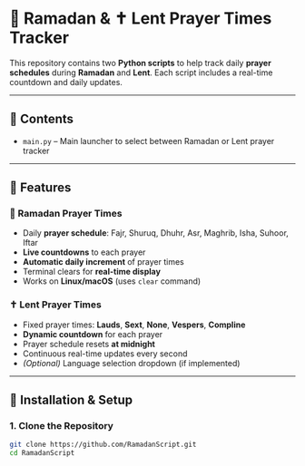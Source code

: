 # 🕋 Ramadan & ✝️ Lent Prayer Times Tracker

This repository contains two **Python scripts** to help track daily **prayer schedules** during **Ramadan** and **Lent**. Each script includes a real-time countdown and daily updates.

---

## 📜 Contents

- `main.py` – Main launcher to select between Ramadan or Lent prayer tracker

---

## 📌 Features

### 🌙 Ramadan Prayer Times

- Daily **prayer schedule**: Fajr, Shuruq, Dhuhr, Asr, Maghrib, Isha, Suhoor, Iftar
- **Live countdowns** to each prayer
- **Automatic daily increment** of prayer times
- Terminal clears for **real-time display**
- Works on **Linux/macOS** (uses `clear` command)

### ✝️ Lent Prayer Times

- Fixed prayer times: **Lauds**, **Sext**, **None**, **Vespers**, **Compline**
- **Dynamic countdown** for each prayer
- Prayer schedule resets **at midnight**
- Continuous real-time updates every second
- *(Optional)* Language selection dropdown (if implemented)

---

## 🚀 Installation & Setup

### 1. Clone the Repository

```bash
git clone https://github.com/RamadanScript.git
cd RamadanScript
